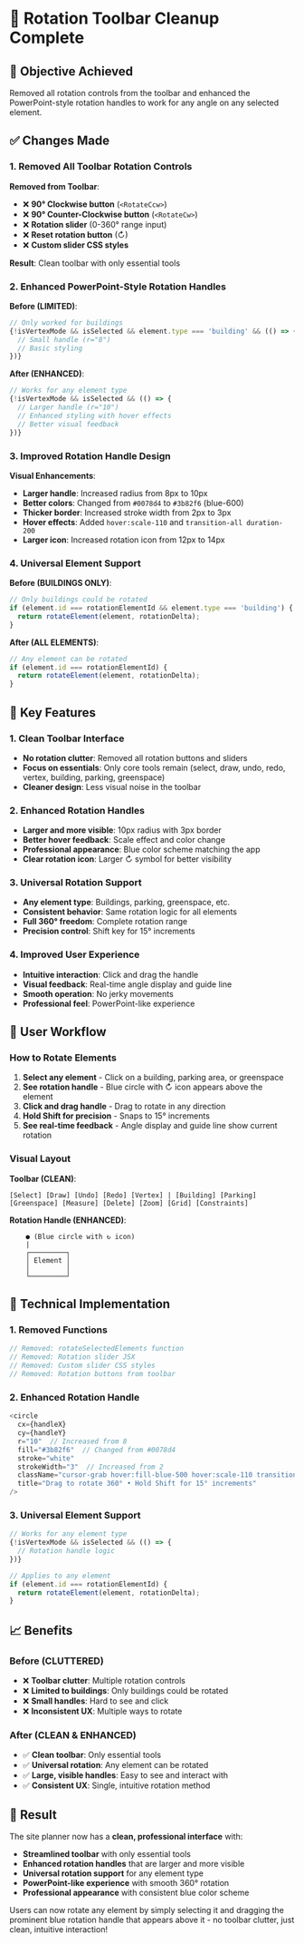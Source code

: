 # 🔄 Rotation Toolbar Cleanup Complete

## 🎯 **Objective Achieved**

Removed all rotation controls from the toolbar and enhanced the PowerPoint-style rotation handles to work for any angle on any selected element.

## ✅ **Changes Made**

### **1. Removed All Toolbar Rotation Controls**

**Removed from Toolbar**:
- ❌ **90° Clockwise button** (`<RotateCcw>`)
- ❌ **90° Counter-Clockwise button** (`<RotateCw>`)
- ❌ **Rotation slider** (0-360° range input)
- ❌ **Reset rotation button** (↻)
- ❌ **Custom slider CSS styles**

**Result**: Clean toolbar with only essential tools

### **2. Enhanced PowerPoint-Style Rotation Handles**

**Before (LIMITED)**:
```typescript
// Only worked for buildings
{!isVertexMode && isSelected && element.type === 'building' && (() => {
  // Small handle (r="8")
  // Basic styling
})}
```

**After (ENHANCED)**:
```typescript
// Works for any element type
{!isVertexMode && isSelected && (() => {
  // Larger handle (r="10")
  // Enhanced styling with hover effects
  // Better visual feedback
})}
```

### **3. Improved Rotation Handle Design**

**Visual Enhancements**:
- **Larger handle**: Increased radius from 8px to 10px
- **Better colors**: Changed from `#0078d4` to `#3b82f6` (blue-600)
- **Thicker border**: Increased stroke width from 2px to 3px
- **Hover effects**: Added `hover:scale-110` and `transition-all duration-200`
- **Larger icon**: Increased rotation icon from 12px to 14px

### **4. Universal Element Support**

**Before (BUILDINGS ONLY)**:
```typescript
// Only buildings could be rotated
if (element.id === rotationElementId && element.type === 'building') {
  return rotateElement(element, rotationDelta);
}
```

**After (ALL ELEMENTS)**:
```typescript
// Any element can be rotated
if (element.id === rotationElementId) {
  return rotateElement(element, rotationDelta);
}
```

## 🎯 **Key Features**

### **1. Clean Toolbar Interface**
- **No rotation clutter**: Removed all rotation buttons and sliders
- **Focus on essentials**: Only core tools remain (select, draw, undo, redo, vertex, building, parking, greenspace)
- **Cleaner design**: Less visual noise in the toolbar

### **2. Enhanced Rotation Handles**
- **Larger and more visible**: 10px radius with 3px border
- **Better hover feedback**: Scale effect and color change
- **Professional appearance**: Blue color scheme matching the app
- **Clear rotation icon**: Larger ↻ symbol for better visibility

### **3. Universal Rotation Support**
- **Any element type**: Buildings, parking, greenspace, etc.
- **Consistent behavior**: Same rotation logic for all elements
- **Full 360° freedom**: Complete rotation range
- **Precision control**: Shift key for 15° increments

### **4. Improved User Experience**
- **Intuitive interaction**: Click and drag the handle
- **Visual feedback**: Real-time angle display and guide line
- **Smooth operation**: No jerky movements
- **Professional feel**: PowerPoint-like experience

## 🚀 **User Workflow**

### **How to Rotate Elements**

1. **Select any element** - Click on a building, parking area, or greenspace
2. **See rotation handle** - Blue circle with ↻ icon appears above the element
3. **Click and drag handle** - Drag to rotate in any direction
4. **Hold Shift for precision** - Snaps to 15° increments
5. **See real-time feedback** - Angle display and guide line show current rotation

### **Visual Layout**

**Toolbar (CLEAN)**:
```
[Select] [Draw] [Undo] [Redo] [Vertex] | [Building] [Parking] [Greenspace] [Measure] [Delete] [Zoom] [Grid] [Constraints]
```

**Rotation Handle (ENHANCED)**:
```
    ● (Blue circle with ↻ icon)
    |
    ┌─────────┐
    │ Element │
    │         │
    └─────────┘
```

## 🔧 **Technical Implementation**

### **1. Removed Functions**
```typescript
// Removed: rotateSelectedElements function
// Removed: Rotation slider JSX
// Removed: Custom slider CSS styles
// Removed: Rotation buttons from toolbar
```

### **2. Enhanced Rotation Handle**
```typescript
<circle
  cx={handleX}
  cy={handleY}
  r="10"  // Increased from 8
  fill="#3b82f6"  // Changed from #0078d4
  stroke="white"
  strokeWidth="3"  // Increased from 2
  className="cursor-grab hover:fill-blue-500 hover:scale-110 transition-all duration-200"
  title="Drag to rotate 360° • Hold Shift for 15° increments"
/>
```

### **3. Universal Element Support**
```typescript
// Works for any element type
{!isVertexMode && isSelected && (() => {
  // Rotation handle logic
})}

// Applies to any element
if (element.id === rotationElementId) {
  return rotateElement(element, rotationDelta);
}
```

## 📈 **Benefits**

### **Before (CLUTTERED)**
- ❌ **Toolbar clutter**: Multiple rotation controls
- ❌ **Limited to buildings**: Only buildings could be rotated
- ❌ **Small handles**: Hard to see and click
- ❌ **Inconsistent UX**: Multiple ways to rotate

### **After (CLEAN & ENHANCED)**
- ✅ **Clean toolbar**: Only essential tools
- ✅ **Universal rotation**: Any element can be rotated
- ✅ **Large, visible handles**: Easy to see and interact with
- ✅ **Consistent UX**: Single, intuitive rotation method

## 🎯 **Result**

The site planner now has a **clean, professional interface** with:

- **Streamlined toolbar** with only essential tools
- **Enhanced rotation handles** that are larger and more visible
- **Universal rotation support** for any element type
- **PowerPoint-like experience** with smooth 360° rotation
- **Professional appearance** with consistent blue color scheme

Users can now rotate any element by simply selecting it and dragging the prominent blue rotation handle that appears above it - no toolbar clutter, just clean, intuitive interaction!





